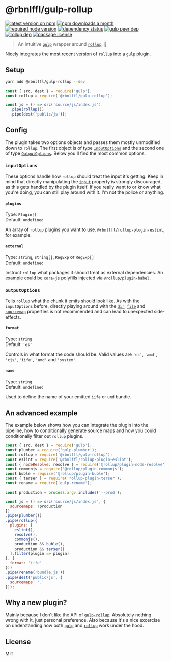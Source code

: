 # @rbnlffl/gulp-rollup

[![latest version on npm](https://img.shields.io/npm/v/@rbnlffl/gulp-rollup)](https://www.npmjs.com/package/@rbnlffl/gulp-rollup)
[![npm downloads a month](https://img.shields.io/npm/dm/@rbnlffl/gulp-rollup)](https://www.npmjs.com/package/@rbnlffl/gulp-rollup)
[![required node version](https://img.shields.io/node/v/@rbnlffl/gulp-rollup)](https://github.com/nodejs/Release)
[![dependency status](https://img.shields.io/david/robinloeffel/gulp-rollup)](https://david-dm.org/robinloeffel/gulp-rollup)
[![gulp peer dep](https://img.shields.io/npm/dependency-version/@rbnlffl/gulp-rollup/peer/gulp?label=gulp%20peer%20dep)](https://github.com/gulpjs/gulp)
[![rollup dep](https://img.shields.io/npm/dependency-version/@rbnlffl/gulp-rollup/rollup?label=rollup%20dep)](https://github.com/rollup/rollup)
[![package license](https://img.shields.io/npm/l/@rbnlffl/gulp-rollup)](license)

> An intuitive [`gulp`](https://github.com/gulpjs/gulp) wrapper around [`rollup`](https://github.com/rollup/rollup). 🌯

Nicely integrates the most recent version of [`rollup`](https://github.com/rollup/rollup) into a [`gulp`](https://github.com/gulpjs/gulp) plugin.

## Setup

```sh
yarn add @rbnlffl/gulp-rollup --dev
```

```js
const { src, dest } = require('gulp');
const rollup = require('@rbnlffl/gulp-rollup');

const js = () => src('source/js/index.js')
  .pipe(rollup())
  .pipe(dest('public/js'));
```

## Config

The plugin takes two options objects and passes them mostly unmodified down to `rollup`. The first object is of type [`InputOptions`](https://rollupjs.org/guide/en/#inputoptions-object) and the second one of type [`OutputOptions`](https://rollupjs.org/guide/en/#outputoptions-object). Below you'll find the most common options.

### `inputOptions`

These options handle how `rollup` should treat the input it's getting. Keep in mind that directly manipulating the [`input`](https://rollupjs.org/guide/en/#input) property is strongly discouraged, as this gets handled by the plugin itself. If you really want to or know what you're doing, you can still play around with it. I'm not the police or anything.

#### `plugins`

Type: `Plugin[]`<br>
Default: `undefined`<br>

An array of `rollup` plugins you want to use. [`@rbnlffl/rollup-plugin-eslint`](https://github.com/robinloeffel/rollup-plugin-eslint), for example.

#### `external`

Type: `string`, `string[]`, `RegExp` or `RegExp[]`<br>
Default: `undefined`<br>

Instruct `rollup` what packages it should treat as external dependencies. An example could be [`core-js`](https://github.com/zloirock/core-js) polyfills injected via [`@rollup/plugin-babel`](https://github.com/rollup/plugins/tree/master/packages/babel).

### `outputOptions`

Tells `rollup` what the chunk it emits should look like. As with the `inputOptions` before, directly playing around with the [`dir`](https://rollupjs.org/guide/en/#outputdir), [`file`](https://rollupjs.org/guide/en/#outputfile) and [`sourcemap`](https://rollupjs.org/guide/en/#outputsourcemap) properties is not recommended and can lead to unexpected side-effects.

#### `format`

Type: `string`<br>
Default: `'es'`<br>

Controls in what format the code should be. Valid values are `'es'`, `'amd'`, `'cjs'`, `'iife'`, `'umd'` and `'system'`.

#### `name`

Type: `string`<br>
Default: `undefined`<br>

Used to define the name of your emitted `iife` or `umd` bundle.

## An advanced example

The example below shows how you can integrate the plugin into the pipeline, how to conditionally generate source maps and how you could conditionally filter out `rollup` plugins.

```js
const { src, dest } = require('gulp');
const plumber = require('gulp-plumber');
const rollup = require('@rbnlffl/gulp-rollup');
const eslint = require('@rbnlffl/rollup-plugin-eslint');
const { nodeResolve: resolve } = require('@rollup/plugin-node-resolve');
const commonjs = require('@rollup/plugin-commonjs');
const buble = require('@rollup/plugin-buble');
const { terser } = require('rollup-plugin-terser');
const rename = require('gulp-rename');

const production = process.argv.includes('--prod');

const js = () => src('source/js/index.js', {
  sourcemaps: !production
})
.pipe(plumber())
.pipe(rollup({
  plugins: [
    eslint(),
    resolve(),
    commonjs(),
    production && buble(),
    production && terser()
  ].filter(plugin => plugin)
}, {
  format: 'iife'
}))
.pipe(rename('bundle.js'))
.pipe(dest('public/js', {
  sourcemaps: '.'
}));
```

## Why a new plugin?

Mainly because I don't like the API of [`gulp-rollup`](https://github.com/mcasimir/gulp-rollup). Absolutely nothing wrong with it, just personal preference. Also because it's a nice excercise on understanding how both [`gulp`](https://github.com/gulpjs/gulp) and [`rollup`](https://github.com/rollup/rollup) work under the hood.

## License

MIT
